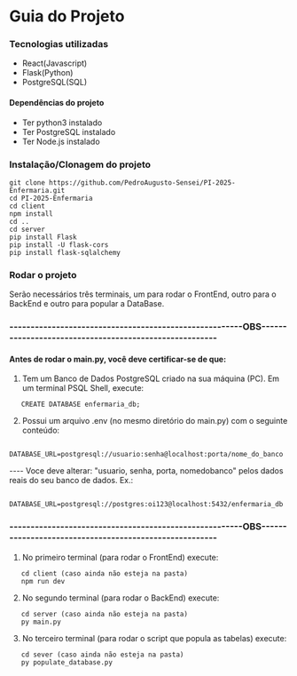 # Guia do Projeto

### Tecnologias utilizadas
- React(Javascript)
- Flask(Python)
- PostgreSQL(SQL)

#### Dependências do projeto
- Ter python3 instalado
- Ter PostgreSQL instalado
- Ter Node.js instalado

### Instalação/Clonagem do projeto
```
git clone https://github.com/PedroAugusto-Sensei/PI-2025-Enfermaria.git
cd PI-2025-Enfermaria
cd client
npm install
cd ..
cd server
pip install Flask
pip install -U flask-cors
pip install flask-sqlalchemy
```
### Rodar o projeto
Serão necessários três terminais, um para rodar o FrontEnd, outro para o BackEnd e outro para popular a DataBase.

### -------------------------------------------------------OBS-------------------------------------------------------
#### Antes de rodar o main.py, você deve certificar-se de que:
1. Tem um Banco de Dados PostgreSQL criado na sua máquina (PC). Em um terminal PSQL Shell, execute:
```
   CREATE DATABASE enfermaria_db;
```

2. Possui um arquivo .env (no mesmo diretório do main.py) com o seguinte conteúdo:
```
   DATABASE_URL=postgresql://usuario:senha@localhost:porta/nome_do_banco
```
   ---- Voce deve alterar: "usuario, senha, porta, nomedobanco" pelos dados reais do seu banco de dados. Ex.:
```
   DATABASE_URL=postgresql://postgres:oi123@localhost:5432/enfermaria_db
```
### -------------------------------------------------------OBS-------------------------------------------------------

1. No primeiro terminal (para rodar o FrontEnd) execute:
```
   cd client (caso ainda não esteja na pasta)
   npm run dev
```
2. No segundo terminal (para rodar o BackEnd) execute:
```
   cd server (caso ainda não esteja na pasta)
   py main.py
```
3. No terceiro terminal (para rodar o script que popula as tabelas) execute:
```
   cd sever (caso ainda não esteja na pasta)
   py populate_database.py
```
